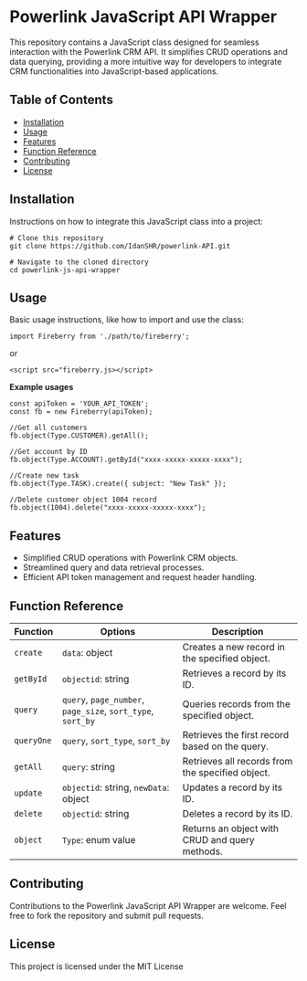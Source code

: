 # Powerlink JavaScript API Wrapper

This repository contains a JavaScript class designed for seamless interaction with the Powerlink CRM API. It simplifies CRUD operations and data querying, providing a more intuitive way for developers to integrate CRM functionalities into JavaScript-based applications.

## Table of Contents

-   [Installation](#installation)
-   [Usage](#usage)
-   [Features](#features)
-   [Function Reference](#function-reference)
-   [Contributing](#contributing)
-   [License](#license)

## Installation

Instructions on how to integrate this JavaScript class into a project:

```
# Clone this repository
git clone https://github.com/IdanSHR/powerlink-API.git

# Navigate to the cloned directory
cd powerlink-js-api-wrapper
```

## Usage

Basic usage instructions, like how to import and use the class:

```
import Fireberry from './path/to/fireberry';
```

or

```
<script src="fireberry.js></script>
```

<b>Example usages</b>

```
const apiToken = 'YOUR_API_TOKEN';
const fb = new Fireberry(apiToken);

//Get all customers
fb.object(Type.CUSTOMER).getAll();

//Get account by ID
fb.object(Type.ACCOUNT).getById("xxxx-xxxxx-xxxxx-xxxx");

//Create new task
fb.object(Type.TASK).create({ subject: "New Task" });

//Delete customer object 1004 record
fb.object(1004).delete("xxxx-xxxxx-xxxxx-xxxx");
```

## Features

-   Simplified CRUD operations with Powerlink CRM objects.
-   Streamlined query and data retrieval processes.
-   Efficient API token management and request header handling.

## Function Reference

<table><thead><tr><th>Function</th><th>Options</th><th>Description</th></tr></thead><tbody><tr><td><code>create</code></td><td><code>data</code>: object</td><td>Creates a new record in the specified object.</td></tr><tr><td><code>getById</code></td><td><code>objectid</code>: string</td><td>Retrieves a record by its ID.</td></tr><tr><td><code>query</code></td><td><code>query</code>, <code>page_number</code>, <code>page_size</code>, <code>sort_type</code>, <code>sort_by</code></td><td>Queries records from the specified object.</td></tr><tr><td><code>queryOne</code></td><td><code>query</code>, <code>sort_type</code>, <code>sort_by</code></td><td>Retrieves the first record based on the query.</td></tr><tr><td><code>getAll</code></td><td><code>query</code>: string</td><td>Retrieves all records from the specified object.</td></tr><tr><td><code>update</code></td><td><code>objectid</code>: string, <code>newData</code>: object</td><td>Updates a record by its ID.</td></tr><tr><td><code>delete</code></td><td><code>objectid</code>: string</td><td>Deletes a record by its ID.</td></tr><tr><td><code>object</code></td><td><code>Type</code>: enum value</td><td>Returns an object with CRUD and query methods.</td></tr></tbody></table>

## Contributing

Contributions to the Powerlink JavaScript API Wrapper are welcome. Feel free to fork the repository and submit pull requests.

## License

This project is licensed under the MIT License
